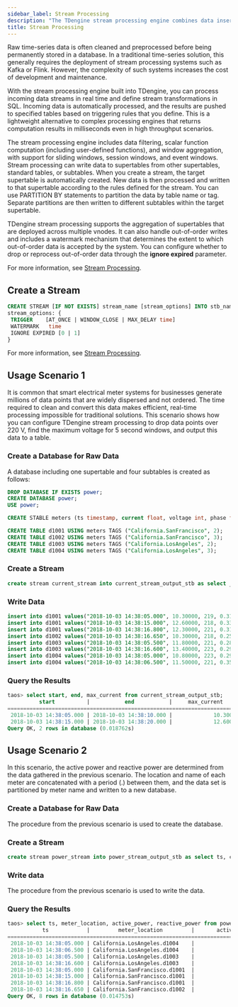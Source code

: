 ```yaml
---
sidebar_label: Stream Processing
description: "The TDengine stream processing engine combines data inserts, preprocessing, analytics, real-time computation, and alerting into a single component."
title: Stream Processing
---
```


Raw time-series data is often cleaned and preprocessed before being permanently stored in a database. In a traditional time-series solution, this generally requires the deployment of stream processing systems such as Kafka or Flink. However, the complexity of such systems increases the cost of development and maintenance.

With the stream processing engine built into TDengine, you can process incoming data streams in real time and define stream transformations in SQL. Incoming data is automatically processed, and the results are pushed to specified tables based on triggering rules that you define. This is a lightweight alternative to complex processing engines that returns computation results in milliseconds even in high throughput scenarios.

The stream processing engine includes data filtering, scalar function computation (including user-defined functions), and window aggregation, with support for sliding windows, session windows, and event windows. Stream processing can write data to supertables from other supertables, standard tables, or subtables. When you create a stream, the target supertable is automatically created. New data is then processed and written to that supertable according to the rules defined for the stream. You can use PARTITION BY statements to partition the data by table name or tag. Separate partitions are then written to different subtables within the target supertable.

TDengine stream processing supports the aggregation of supertables that are deployed across multiple vnodes. It can also handle out-of-order writes and includes a watermark mechanism that determines the extent to which out-of-order data is accepted by the system. You can configure whether to drop or reprocess out-of-order data through the **ignore expired** parameter.

For more information, see [Stream Processing](../../taos-sql/stream).


## Create a Stream

```sql
CREATE STREAM [IF NOT EXISTS] stream_name [stream_options] INTO stb_name AS subquery
stream_options: {
 TRIGGER    [AT_ONCE | WINDOW_CLOSE | MAX_DELAY time]
 WATERMARK   time
 IGNORE EXPIRED [0 | 1]
}
```

For more information, see [Stream Processing](../../taos-sql/stream).

## Usage Scenario 1

It is common that smart electrical meter systems for businesses generate millions of data points that are widely dispersed and not ordered. The time required to clean and convert this data makes efficient, real-time processing impossible for traditional solutions. This scenario shows how you can configure TDengine stream processing to drop data points over 220 V, find the maximum voltage for 5 second windows, and output this data to a table.

### Create a Database for Raw Data

A database including one supertable and four subtables is created as follows:

```sql
DROP DATABASE IF EXISTS power;
CREATE DATABASE power;
USE power;

CREATE STABLE meters (ts timestamp, current float, voltage int, phase float) TAGS (location binary(64), groupId int);

CREATE TABLE d1001 USING meters TAGS ("California.SanFrancisco", 2);
CREATE TABLE d1002 USING meters TAGS ("California.SanFrancisco", 3);
CREATE TABLE d1003 USING meters TAGS ("California.LosAngeles", 2);
CREATE TABLE d1004 USING meters TAGS ("California.LosAngeles", 3);
```

### Create a Stream

```sql
create stream current_stream into current_stream_output_stb as select _wstart as start, _wend as end, max(current) as max_current from meters where voltage <= 220 interval (5s);
```

### Write Data
```sql
insert into d1001 values("2018-10-03 14:38:05.000", 10.30000, 219, 0.31000);
insert into d1001 values("2018-10-03 14:38:15.000", 12.60000, 218, 0.33000);
insert into d1001 values("2018-10-03 14:38:16.800", 12.30000, 221, 0.31000);
insert into d1002 values("2018-10-03 14:38:16.650", 10.30000, 218, 0.25000);
insert into d1003 values("2018-10-03 14:38:05.500", 11.80000, 221, 0.28000);
insert into d1003 values("2018-10-03 14:38:16.600", 13.40000, 223, 0.29000);
insert into d1004 values("2018-10-03 14:38:05.000", 10.80000, 223, 0.29000);
insert into d1004 values("2018-10-03 14:38:06.500", 11.50000, 221, 0.35000);
```

### Query the Results

```sql
taos> select start, end, max_current from current_stream_output_stb;
          start          |           end           |     max_current      |
===========================================================================
 2018-10-03 14:38:05.000 | 2018-10-03 14:38:10.000 |             10.30000 |
 2018-10-03 14:38:15.000 | 2018-10-03 14:38:20.000 |             12.60000 |
Query OK, 2 rows in database (0.018762s)
```

## Usage Scenario 2

In this scenario, the active power and reactive power are determined from the data gathered in the previous scenario. The location and name of each meter are concatenated with a period (.) between them, and the data set is partitioned by meter name and written to a new database.

### Create a Database for Raw Data

The procedure from the previous scenario is used to create the database.

### Create a Stream

```sql
create stream power_stream into power_stream_output_stb as select ts, concat_ws(".", location, tbname) as meter_location, current*voltage*cos(phase) as active_power, current*voltage*sin(phase) as reactive_power from meters partition by tbname;
```

### Write data

The procedure from the previous scenario is used to write the data.

### Query the Results
```sql
taos> select ts, meter_location, active_power, reactive_power from power_stream_output_stb;
           ts            |         meter_location         |       active_power        |      reactive_power       |
===================================================================================================================
 2018-10-03 14:38:05.000 | California.LosAngeles.d1004    |            2307.834596289 |             688.687331847 |
 2018-10-03 14:38:06.500 | California.LosAngeles.d1004    |            2387.415754896 |             871.474763418 |
 2018-10-03 14:38:05.500 | California.LosAngeles.d1003    |            2506.240411679 |             720.680274962 |
 2018-10-03 14:38:16.600 | California.LosAngeles.d1003    |            2863.424274422 |             854.482390839 |
 2018-10-03 14:38:05.000 | California.SanFrancisco.d1001  |            2148.178871730 |             688.120784090 |
 2018-10-03 14:38:15.000 | California.SanFrancisco.d1001  |            2598.589176205 |             890.081451418 |
 2018-10-03 14:38:16.800 | California.SanFrancisco.d1001  |            2588.728381186 |             829.240910475 |
 2018-10-03 14:38:16.650 | California.SanFrancisco.d1002  |            2175.595991997 |             555.520860397 |
Query OK, 8 rows in database (0.014753s)
```
